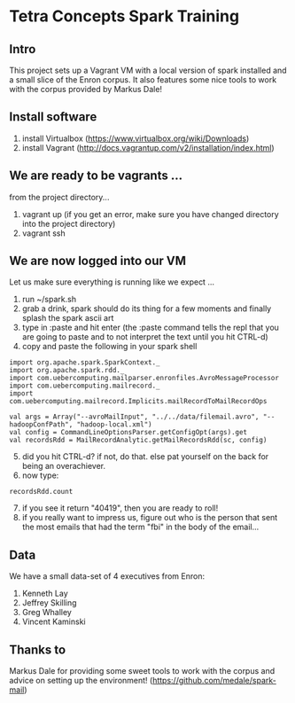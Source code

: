 # Tetra Concepts Spark Training
## Intro
This project sets up a Vagrant VM with a local version of spark installed and a small slice of the Enron corpus.  It also features some nice tools to work with the corpus provided by Markus Dale!

## Install software
1. install Virtualbox (https://www.virtualbox.org/wiki/Downloads)
2. install Vagrant (http://docs.vagrantup.com/v2/installation/index.html)

## We are ready to be vagrants ...
from the project directory...

1. vagrant up (if you get an error, make sure you have changed directory into the project directory)
2. vagrant ssh

## We are now logged into our VM
Let us make sure everything is running like we expect ...

1. run ~/spark.sh
2. grab a drink, spark should do its thing for a few moments and finally splash the spark ascii art
3. type in :paste and hit enter (the :paste command tells the repl that you are going to paste and to not interpret the text until you hit CTRL-d)
4. copy and paste the following in your spark shell

  ``` 
  import org.apache.spark.SparkContext._
  import org.apache.spark.rdd._
  import com.uebercomputing.mailparser.enronfiles.AvroMessageProcessor
  import com.uebercomputing.mailrecord._
  import com.uebercomputing.mailrecord.Implicits.mailRecordToMailRecordOps

  val args = Array("--avroMailInput", "../../data/filemail.avro", "--hadoopConfPath", "hadoop-local.xml")
  val config = CommandLineOptionsParser.getConfigOpt(args).get
  val recordsRdd = MailRecordAnalytic.getMailRecordsRdd(sc, config)
  ```
  
5. did you hit CTRL-d? if not, do that. else pat yourself on the back for being an overachiever.
6. now type: 

  ```
  recordsRdd.count
  ```

7. if you see it return "40419", then you are ready to roll!
8. if you really want to impress us, figure out who is the person that sent the most emails that had the term "fbi" in the body of the email...

## Data
We have a small data-set of 4 executives from Enron:

1. Kenneth Lay
2. Jeffrey Skilling
3. Greg Whalley
4. Vincent Kaminski

## Thanks to
Markus Dale for providing some sweet tools to work with the corpus and advice on setting up the environment! (https://github.com/medale/spark-mail)

